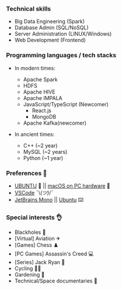 ### Technical skills

- Big Data Engineering (Spark)
- Database Admin (SQL/NoSQL)
- Server Administration (LINUX/Windows)
- Web Development (Frontend)
### Programming languages / tech stacks

- In modern times:
  - Apache Spark
  - HDFS
  - Apache HIVE
  - Apache IMPALA
  - JavaScript/TypeScript (Newcomer)
    - React.js
    - MongoDB   
  - Apache Kafka(newcomer)

- In ancient times:
  - C++ (~2 year)
  - MySQL (~2 years)
  - Python (~1 year)

### Preferences 🙏

- [UBUNTU](https://ubuntu.com/) 🐧 || [macOS on PC hardware](https://wikipedia.org/wiki/Hackintosh) 🙈
- [VSCode](https://code.visualstudio.com/) ¯\\_(ツ)_/¯
- [JetBrains Mono](https://www.jetbrains.com/lp/mono/) || [Ubuntu](https://design.ubuntu.com/font/) ⌨️ 

### Special interests 👌

- Blackholes 🌌
- \[Virtual\] Aviation ✈
- \[Games\] Chess ♟️
- \[PC Games\] Assassin's Creed 💻
- \[Series\] Jack Ryan 💂
- Cycling 🚴‍♂️
- Gardening 🌲
- Technical/Space documentaries 🎥
